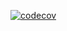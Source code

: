 [![codecov](https://codecov.io/gh/linssenste/application-website/branch/production/graph/badge.svg?token=ZU5AONZOVE)](https://codecov.io/gh/linssenste/application-website)
